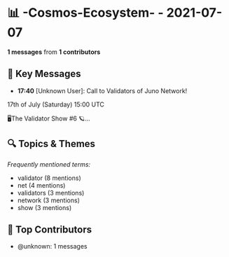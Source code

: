 # 📊 -Cosmos-Ecosystem- - 2021-07-07
**1 messages** from **1 contributors**

## 💬 Key Messages
- **17:40** [Unknown User]: Call to Validators of Juno Network!

17th of July (Saturday) 15:00 UTC

🖥️The Validator Show #6
🪐...

## 🔍 Topics & Themes
*Frequently mentioned terms:*
- validator (8 mentions)
- net (4 mentions)
- validators (3 mentions)
- network (3 mentions)
- show (3 mentions)

## 👥 Top Contributors
- @unknown: 1 messages